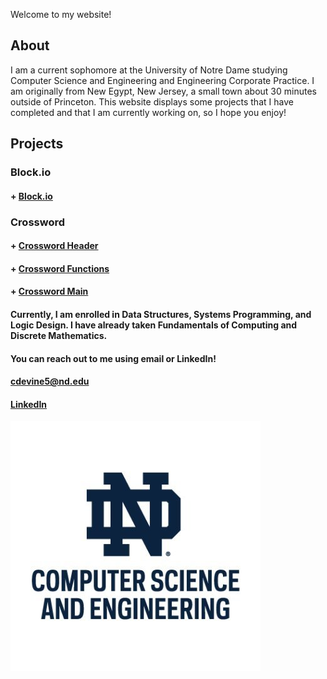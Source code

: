 
Welcome to my website!


## About

I am a current sophomore at the University of Notre Dame studying Computer Science and Engineering and Engineering Corporate Practice. I am originally from New Egypt, New Jersey, a small town about 30 minutes outside of Princeton. This website displays some projects that I have completed and that I am currently working on, so I hope you enjoy!

## Projects

### Block.io
#### + [Block.io](project.c)

### Crossword
#### + [Crossword Header](crossfunc.h)
#### + [Crossword Functions](crossfunc.c)
#### + [Crossword Main](crossword.c)

#### Currently, I am enrolled in Data Structures, Systems Programming, and Logic Design. I have already taken Fundamentals of Computing and Discrete Mathematics.
#### You can reach out to me using email or LinkedIn!
#### cdevine5@nd.edu
#### [LinkedIn](https://www.linkedin.com/in/charles-devine3/)

![Notre Dame CSE](44iQpsKe_400x400.jpg)

